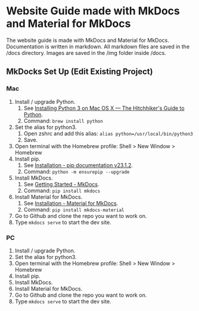 # Website Guide made with MkDocs and Material for MkDocs

The website guide is made with MkDocs and Material for MkDocs. Documentation is written in markdown. All markdown files are saved in the /docs directory. Images are saved in the /img folder inside /docs.  

## MkDocks Set Up (Edit Existing Project)

### Mac  

1. Install / upgrade Python.  
   1. See [Installing Python 3 on Mac OS X — The Hitchhiker's Guide to Python](https://docs.python-guide.org/starting/install3/osx/).  
   1. Command: `brew install python`
1. Set the alias for python3.  
   1. Open zshrc and add this alias: `alias python=/usr/local/bin/python3`  
   1. Save.
1. Open terminal with the Homebrew profile: Shell > New Window > Homebrew  
1. Install pip.  
   1. See [Installation - pip documentation v23.1.2](https://pip.pypa.io/en/stable/installation/).  
   1. Command: `python -m ensurepip --upgrade`  
1. Install MkDocs.   
   1. See [Getting Started - MkDocs](https://www.mkdocs.org/getting-started/#installation).
   1. Command: `pip install mkdocs`  
1. Install Material for MkDocs.  
   1. See [Installation - Material for MkDocs](https://squidfunk.github.io/mkdocs-material/getting-started/).  
   1. Command: `pip install mkdocs-material`  
1. Go to Github and clone the repo you want to work on.  
1. Type `mkdocs serve` to start the dev site.  

### PC  

1. Install / upgrade Python.  
1. Set the alias for python3.  
1. Open terminal with the Homebrew profile: Shell > New Window > Homebrew  
1. Install pip.  
1. Install MkDocs.   
1. Install Material for MkDocs.  
1. Go to Github and clone the repo you want to work on.  
1. Type `mkdocs serve` to start the dev site.  
